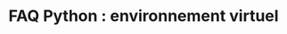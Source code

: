 ---
title: "FAQ Python : environnement virtuel"
menu:
  main:
    name: "FAQ Python : environnement virtuel"
    weight: 2
    identifier: "capsules"
    parent: "nautilus"
---